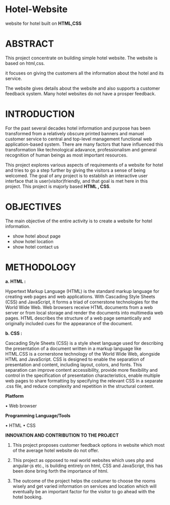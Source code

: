 # **Hotel-Website**
website for hotel built on **HTML,CSS**
# **ABSTRACT**
This project concentrate on building simple hotel website. The website is based on html,css. 

it focuses on giving the customers all the information about the hotel and its service.

The website gives details about the website and also supports a customer feedback system. Many hotel websites do not have a prosper feedback.

# **INTRODUCTION**
For the past several decades hotel information and purpose has been transformed from a relatively obscure printed banners and manuel customer service to central and top-level management functional web application-based system. There are many factors that have influenced this transformation like technological adavance, professionalism and general recognition of human beings as most important resources.

This project explores various aspects of requirements of a website for hotel and tries to go a step further by giving the visitors a sense of being welcomed. The goal of any project is to establish an interactive user interface that is user(visitor)friendly, and that goal is met here in this project. This project is majorly based **HTML , CSS**.

# **OBJECTIVES**
The main objective of the entire activity is to create a website for hotel information.

*  show hotel about page
*  show hotel location
*  show hotel contact us



# **METHODOLOGY**

**a. HTML :**

Hypertext Markup Language (HTML) is the standard markup language for creating web pages and web applications. With Cascading Style Sheets (CSS) and JavaScript, it forms a triad of cornerstone technologies for the World Wide Web. Web browsers receive HTML documents from a web server or from local storage and render the documents into multimedia web pages. HTML describes the structure of a web page semantically and originally included cues for the appearance of the document.

**b. CSS :**

Cascading Style Sheets (CSS) is a style sheet language used for describing the presentation of a document written in a markup language like HTML.CSS is a cornerstone technology of the World Wide Web, alongside HTML and JavaScript. CSS is designed to enable the separation of presentation and content, including layout, colors, and fonts. This separation can improve content accessibility, provide more flexibility and control in the specification of presentation characteristics, enable multiple web pages to share formatting by specifying the relevant CSS in a separate .css file, and reduce complexity and repetition in the structural content.


**Platform**

• Web browser



**Programming Language/Tools**

• HTML
• CSS



**INNOVATION AND CONTRIBUTION TO THE PROJECT**

1.  This project proposes customer feedback options in website which most of the average hotel website do not offer.

2. This project as opposed to real world websites which uses php and angular-js etc., is building entirely on html, CSS and JavaScript, this has been done bring forth the importance of html.

3. The outcome of the project helps the costumer to choose the rooms wisely and get varied information on services and location which will eventually be an important factor for the visitor to go ahead with the hotel booking.